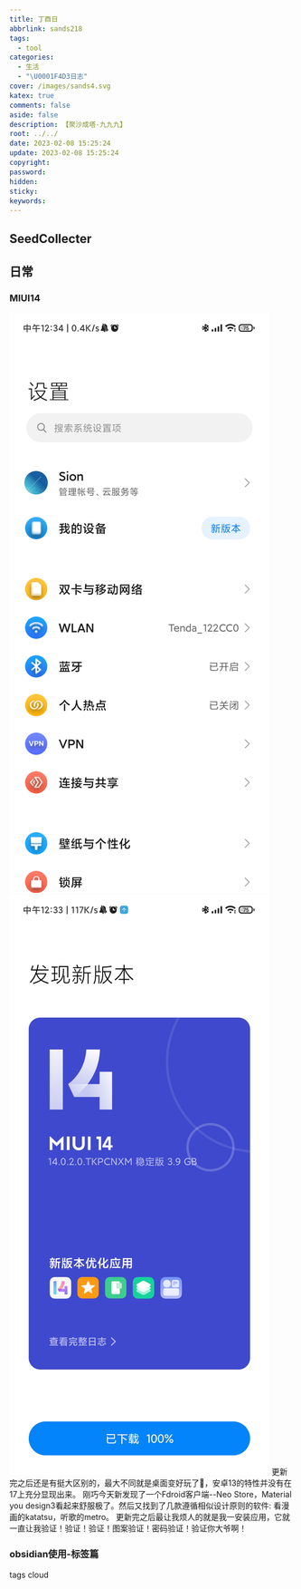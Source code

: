```yaml
---
title: 丁酉日
abbrlink: sands218
tags:
  - tool
categories:
  - 生活
  - "\U0001F4D3日志"
cover: /images/sands4.svg
katex: true
comments: false
aside: false
description: 【聚沙成塔·九九九】
root: ../../
date: 2023-02-08 15:25:24
update: 2023-02-08 15:25:24
copyright:
password:
hidden:
sticky:
keywords:
---
```


## SeedCollecter


## 日常
### MIUI14
![](../../../images/20230102/Screenshot_2023-02-08-12-34-03-108_com.android.settings.jpg)
![](../../../images/20230102/Screenshot_2023-02-08-12-33-58-918_com.android.updater.jpg)
更新完之后还是有挺大区别的，最大不同就是桌面变好玩了🤣，安卓13的特性并没有在17上充分显现出来。
刚巧今天新发现了一个Fdroid客户端--Neo Store，Material you design3看起来舒服极了。然后又找到了几款遵循相似设计原则的软件:
看漫画的katatsu，听歌的metro。
更新完之后最让我烦人的就是我一安装应用，它就一直让我验证！验证！验证！图案验证！密码验证！验证你大爷啊！


### obsidian使用-标签篇
 tags cloud
```tagcloud
```
```linkcloud 
```
```wordcloud 
```

